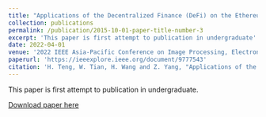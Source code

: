 ```yaml
---
title: "Applications of the Decentralized Finance (DeFi) on the Ethereum"
collection: publications
permalink: /publication/2015-10-01-paper-title-number-3
excerpt: 'This paper is first attempt to publication in undergraduate'
date: 2022-04-01
venue: '2022 IEEE Asia-Pacific Conference on Image Processing, Electronics and Computers (IPEC)'
paperurl: 'https://ieeexplore.ieee.org/document/9777543'
citation: 'H. Teng, W. Tian, H. Wang and Z. Yang, "Applications of the Decentralized Finance (DeFi) on the Ethereum," 2022 IEEE Asia-Pacific Conference on Image Processing, Electronics and Computers (IPEC), Dalian, China, 2022, pp. 573-578, doi: 10.1109/IPEC54454.2022.9777543.'
---
```

This paper is first attempt to publication in undergraduate.

[Download paper here](https://ieeexplore.ieee.org/document/9777543)


